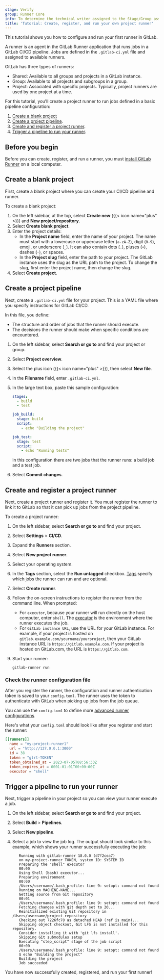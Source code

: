 ```yaml
---
stage: Verify
group: Runner Core
info: To determine the technical writer assigned to the Stage/Group associated with this page, see https://handbook.gitlab.com/handbook/product/ux/technical-writing/#assignments
title: 'Tutorial: Create, register, and run your own project runner'
---
```


<!-- vale gitlab_base.FutureTense = NO -->

This tutorial shows you how to configure and run your first runner in GitLab.

A runner is an agent in the GitLab Runner application that runs jobs in a GitLab CI/CD pipeline.
Jobs are defined in the `.gitlab-ci.yml` file and assigned to available runners.

GitLab has three types of runners:

- Shared: Available to all groups and projects in a GitLab instance.
- Group: Available to all projects and subgroups in a group.
- Project: Associated with specific projects. Typically, project runners are used by one project at a time.

For this tutorial, you'll create a project runner to run jobs defined in a basic pipeline
configuration:

1. [Create a blank project](#create-a-blank-project)
1. [Create a project pipeline](#create-a-project-pipeline).
1. [Create and register a project runner](#create-and-register-a-project-runner).
1. [Trigger a pipeline to run your runner](#trigger-a-pipeline-to-run-your-runner).

## Before you begin

Before you can create, register, and run a runner, you must [install GitLab Runner](https://docs.gitlab.com/runner/install/) on a local computer.

## Create a blank project

First, create a blank project where you can create your CI/CD pipeline and runner.

To create a blank project:

1. On the left sidebar, at the top, select **Create new** ({{< icon name="plus" >}}) and **New project/repository**.
1. Select **Create blank project**.
1. Enter the project details:
   - In the **Project name** field, enter the name of your project. The name must start with a lowercase or uppercase letter (`a-zA-Z`), digit (`0-9`), emoji, or underscore (`_`). It can also contain dots (`.`), pluses (`+`), dashes (`-`), or spaces.
   - In the **Project slug** field, enter the path to your project. The GitLab instance uses the
     slug as the URL path to the project. To change the slug, first enter the project name,
     then change the slug.
1. Select **Create project**.

## Create a project pipeline

Next, create a `.gitlab-ci.yml` file for your project. This is a YAML file where you specify instructions for GitLab CI/CD.

In this file, you define:

- The structure and order of jobs that the runner should execute.
- The decisions the runner should make when specific conditions are encountered.

1. On the left sidebar, select **Search or go to** and find your project or group.
1. Select **Project overview**.
1. Select the plus icon ({{< icon name="plus" >}}), then select **New file**.
1. In the **Filename** field, enter `.gitlab-ci.yml`.
1. In the large text box, paste this sample configuration:

   ```yaml
   stages:
     - build
     - test

   job_build:
     stage: build
     script:
       - echo "Building the project"

   job_test:
     stage: test
     script:
       - echo "Running tests"
   ```

   In this configuration there are two jobs that the runner runs: a build job and a test job.
1. Select **Commit changes**.

## Create and register a project runner

Next, create a project runner and register it. You must register the runner to link it
to GitLab so that it can pick up jobs from the project pipeline.

To create a project runner:

1. On the left sidebar, select **Search or go to** and find your project.
1. Select **Settings** > **CI/CD**.
1. Expand the **Runners** section.
1. Select **New project runner**.
1. Select your operating system.
1. In the **Tags** section, select the **Run untagged** checkbox. [Tags](../../ci/runners/configure_runners.md#control-jobs-that-a-runner-can-run) specify which jobs
   the runner can run and are optional.
1. Select **Create runner**.
1. Follow the on-screen instructions to register the runner from the command line. When prompted:
   - For `executor`, because your runner will run directly on the host computer, enter `shell`. The [executor](https://docs.gitlab.com/runner/executors/)
     is the environment where the runner executes the job.
   - For `GitLab instance URL`, use the URL for your GitLab instance. For example, if your project
     is hosted on `gitlab.example.com/yourname/yourproject`, then your GitLab instance URL is `https://gitlab.example.com`.
     If your project is hosted on GitLab.com, the URL is `https://gitlab.com`.
1. Start your runner:

   ```shell
   gitlab-runner run
   ```

### Check the runner configuration file

After you register the runner, the configuration and runner authentication token is saved to your `config.toml`.
The runner uses the token to authenticate with GitLab when picking up jobs from the job queue.

You can use the `config.toml` to
define more [advanced runner configurations](https://docs.gitlab.com/runner/configuration/advanced-configuration.html).

Here's what your `config.toml` should look like after you register and start the runner:

```toml
[[runners]]
  name = "my-project-runner1"
  url = "http://127.0.0.1:3000"
  id = 38
  token = "glrt-TOKEN"
  token_obtained_at = 2023-07-05T08:56:33Z
  token_expires_at = 0001-01-01T00:00:00Z
  executor = "shell"
```

## Trigger a pipeline to run your runner

Next, trigger a pipeline in your project so you can view your runner execute a job.

1. On the left sidebar, select **Search or go to** and find your project.
1. Select **Build** > **Pipelines**.
1. Select **New pipeline**.
1. Select a job to view the job log. The output should look similar to this example, which shows
   your runner successfully executing the job:

   ```shell
      Running with gitlab-runner 18.0.0 (d7f2cea7)
      on my-project-runner TOKEN, system ID: SYSTEM ID
      Preparing the "shell" executor
      00:00
      Using Shell (bash) executor...
      Preparing environment
      00:00
      /Users/username/.bash_profile: line 9: setopt: command not found
      Running on MACHINE-NAME...
      Getting source from Git repository
      00:01
      /Users/username/.bash_profile: line 9: setopt: command not found
      Fetching changes with git depth set to 20...
      Reinitialized existing Git repository in /Users/username/project-repository
      Checking out 7226fc70 as detached HEAD (ref is main)...
      Skipping object checkout, Git LFS is not installed for this repository.
      Consider installing it with 'git lfs install'.
      Skipping Git submodules setup
      Executing "step_script" stage of the job script
      00:00
      /Users/username/.bash_profile: line 9: setopt: command not found
      $ echo "Building the project"
      Building the project
      Job succeeded

   ```

You have now successfully created, registered, and run your first runner!

